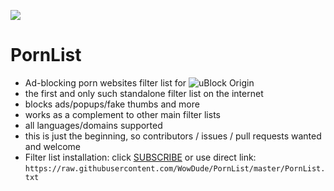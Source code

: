 ![](https://i.imgur.com/SIHjVBk.png)

# PornList

- Ad-blocking porn websites filter list for ![uBlock Origin](https://github.com/gorhill/uBlock)
- the first and only such standalone filter list on the internet
- blocks ads/popups/fake thumbs and more
- works as a complement to other main filter lists
- all languages/domains supported
- this is just the beginning, so contributors / issues / pull requests wanted and welcome
- Filter list installation: click [SUBSCRIBE](https://subscribe.adblockplus.org/?location=https://raw.githubusercontent.com/WowDude/PornList/master/PornList.txt&title=PornList) or use direct link:  
`https://raw.githubusercontent.com/WowDude/PornList/master/PornList.txt`